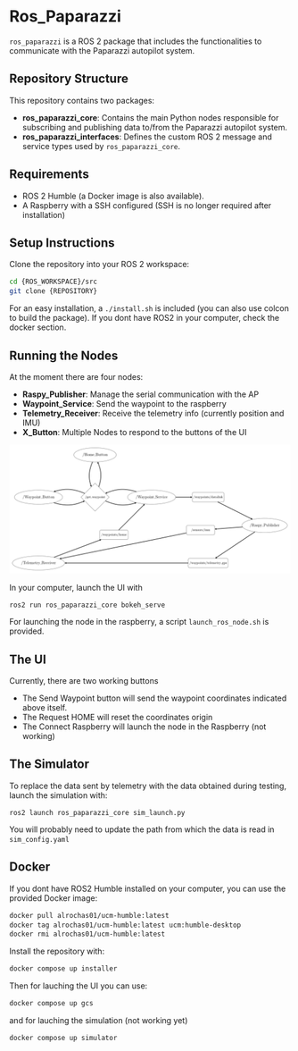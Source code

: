 # Ros_Paparazzi

`ros_paparazzi` is a ROS 2 package that includes the functionalities to communicate with the Paparazzi autopilot system.

## Repository Structure

This repository contains two packages:

- **ros_paparazzi_core**: Contains the main Python nodes responsible for subscribing and publishing data to/from the Paparazzi autopilot system.
- **ros_paparazzi_interfaces**: Defines the custom ROS 2 message and service types used by `ros_paparazzi_core`.

## Requirements

- ROS 2 Humble (a Docker image is also available).
- A Raspberry with a SSH configured (SSH is no longer required after installation)


## Setup Instructions

Clone the repository into your ROS 2 workspace:

```bash
cd {ROS_WORKSPACE}/src
git clone {REPOSITORY}
```

For an easy installation, a `./install.sh` is included (you can also use colcon to build the package).
If you dont have ROS2 in your computer, check the docker section.


## Running the Nodes

At the moment there are four nodes:
- **Raspy_Publisher**: Manage the serial communication with the AP
- **Waypoint_Service**: Send the waypoint to the raspberry
- **Telemetry_Receiver**: Receive the telemetry info (currently position and IMU)
- **X_Button**: Multiple Nodes to respond to the buttons of the UI

![Nodes Diagram](./graphs/rosgraph3.png)

In your computer, launch the UI with
```
ros2 run ros_paparazzi_core bokeh_serve
```

For launching the node in the raspberry, a script `launch_ros_node.sh` is provided.


<!-- TODO: Add the ROS argument instructions -->


## The UI

Currently, there are two working buttons
- The Send Waypoint button will send the waypoint coordinates indicated above itself.
- The Request HOME will reset the coordinates origin
- The Connect Raspberry will launch the node in the Raspberry (not working)


## The Simulator

To replace the data sent by telemetry with the data obtained during testing, launch the simulation with: 
```
ros2 launch ros_paparazzi_core sim_launch.py
```

You will probably need to update the path from which the data is read in `sim_config.yaml`

## Docker

If you dont have ROS2 Humble installed on your computer, you can use the provided Docker image:

```bash
docker pull alrochas01/ucm-humble:latest
docker tag alrochas01/ucm-humble:latest ucm:humble-desktop
docker rmi alrochas01/ucm-humble:latest
```

Install the repository with:
```bash
docker compose up installer
```

Then for lauching the UI you can use:
```bash
docker compose up gcs
```

and for lauching the simulation (not working yet)
```bash
docker compose up simulator
```


